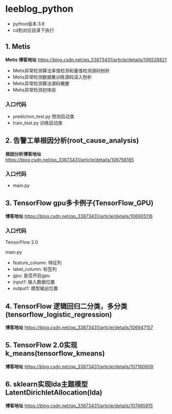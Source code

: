# leeblog_python
- python版本:3.6
- cd到对应目录下执行

## 1. Metis

**Metis 博客地址**
https://blog.csdn.net/qq_33873431/article/details/106528821

- Metis异常检测算法率值检测和量值检测源码刨析
- Metis异常检测数据集训练源码深入刨析
- Metis异常检测算法源码概要
- Metis异常检测初体验

### 入口代码
- prediction_test.py 预测启动类
- train_test.py 训练启动类

## 2. 告警工单根因分析(root_cause_analysis)
**根因分析博客地址**
https://blog.csdn.net/qq_33873431/article/details/106758185

### 入口代码
- main.py 

## 3. TensorFlow gpu多卡例子(TensorFlow_GPU)
**博客地址**
https://blog.csdn.net/qq_33873431/article/details/106905116

### 入口代码
TensorFlow 2.0

main.py 

* feature_column:  特征列
* label_column:  标签列
* gpu:  是否开启gpu
* input1:  输入数据位置
* output1:  模型输出位置

## 4. TensorFlow 逻辑回归二分类，多分类(tensorflow_logistic_regression)
**博客地址**
https://blog.csdn.net/qq_33873431/article/details/106947157

## 5.  TensorFlow 2.0实现k_means(tensorflow_kmeans)
**博客地址**
https://blog.csdn.net/qq_33873431/article/details/107160609

## 6.  sklearn实现lda主题模型LatentDirichletAllocation(lda)
**博客地址**
https://blog.csdn.net/qq_33873431/article/details/107465815